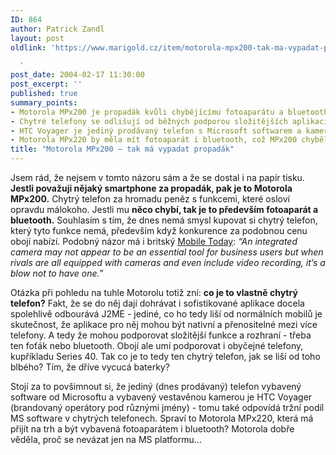 ```yaml
---
ID: 864
author: Patrick Zandl
layout: post
oldlink: 'https://www.marigold.cz/item/motorola-mpx200-tak-ma-vypadat-propadak

  '
post_date: 2004-02-17 11:30:00
post_excerpt: ''
published: true
summary_points:
- Motorola MPx200 je propadák kvůli chybějícímu fotoaparátu a bluetooth.
- Chytré telefony se odlišují od běžných podporou složitějších aplikací a rozhraní.
- HTC Voyager je jediný prodávaný telefon s Microsoft softwarem a kamerou.
- Motorola MPx220 by měla mít fotoaparát i bluetooth, což MPx200 chybělo.
title: "Motorola MPx200 – tak má vypadat propadák"
---
```


<p>
<p>
Jsem rád, že nejsem v tomto názoru sám a že se dostal i na papír tisku. <STRONG>Jestli považuji nějaký smartphone za propadák, pak je to Motorola MPx200.</STRONG> Chytrý telefon za hromadu peněz s funkcemi, které osloví opravdu málokoho. Jestli mu <STRONG>něco chybí, tak je to především fotoaparát a bluetooth.</STRONG>&#160;Souhlasím s tím, že dnes nemá smysl kupovat si chytrý telefon, který tyto funkce nemá, především když konkurence za podobnou cenu obojí nabízí. Podobný názor má i britský <A href="http://www.mobiletoday.co.uk/artman/publish/article_373.shtml" target=_blank>Mobile Today</A>: <EM>&#8220;An integrated camera may not appear to be an essential tool for business users but when rivals are all equipped with cameras and even include video recording, it&#8217;s a blow not to have one.&#8221;</EM></p>

<p>
Otázka při pohledu na tuhle Motorolu totiž zní: <STRONG>co je to vlastně chytrý telefon?</STRONG> Fakt, že se do něj dají dohrávat i sofistikované aplikace docela spolehlivě odbourává J2ME - jediné, co ho tedy liší od normálních mobilů je skutečnost, že aplikace pro něj mohou být nativní a přenositelné mezi více telefony. A tedy že mohou podporovat složitější funkce a rozhraní - třeba ten foťák nebo bluetooth. Obojí ale umí podporovat i obyčejné telefony, kupříkladu Series 40. Tak co je to tedy ten chytrý telefon, jak se liší od toho blbého? Tím, že dříve vycucá baterky?</p>

<p>
Stojí za to povšimnout si, že jediný (dnes prodávaný) telefon vybavený software od Microsoftu a vybavený vestavěnou kamerou je HTC Voyager (brandovaný operátory pod různými jmény) - tomu také odpovídá tržní podíl MS software v chytrých telefonech. Spraví to Motorola MPx220, která má přijít na trh a být vybavená fotoaparátem i bluetooth? Motorola dobře věděla, proč se nevázat jen na MS platformu&#8230;</p>

</p>